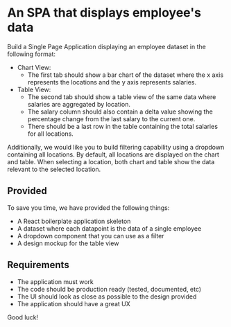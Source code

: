 # An SPA that displays employee's data

Build a Single Page Application displaying an employee dataset in the following format:
- Chart View:
  * The first tab should show a bar chart of the dataset where the x axis represents the locations and the y axis represents salaries.
- Table View:
  * The second tab should show a table view of the same data where salaries are aggregated by location.
  * The salary column should also contain a delta value showing the percentage change from the last salary to the current one.
  * There should be a last row in the table containing the total salaries for all locations.

Additionally, we would like you to build filtering capability using a dropdown containing all locations. 
By default, all locations are displayed on the chart and table. When selecting a location, both chart and table show the data relevant to the selected location.

## Provided

To save you time, we have provided the following things:
- A React boilerplate application skeleton
- A dataset where each datapoint is the data of a single employee
- A dropdown component that you can use as a filter
- A design mockup for the table view

## Requirements

- The application must work 
- The code should be production ready (tested, documented, etc)
- The UI should look as close as possible to the design provided
- The application should have a great UX 

Good luck!
